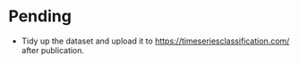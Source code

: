 # Pending
- Tidy up the dataset and upload it to https://timeseriesclassification.com/ after publication.

